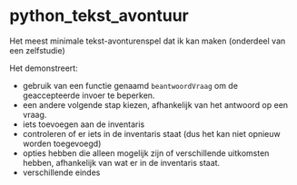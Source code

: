 # python_tekst_avontuur
Het meest minimale tekst-avonturenspel dat ik kan maken (onderdeel van een zelfstudie)

Het demonstreert:

- gebruik van een functie genaamd `beantwoordVraag` om de geaccepteerde invoer te beperken.
- een andere volgende stap kiezen, afhankelijk van het antwoord op een vraag.
- iets toevoegen aan de inventaris
- controleren of er iets in de inventaris staat (dus het kan niet opnieuw worden toegevoegd)
- opties hebben die alleen mogelijk zijn of verschillende uitkomsten hebben, afhankelijk van wat er in de inventaris staat.
- verschillende eindes
